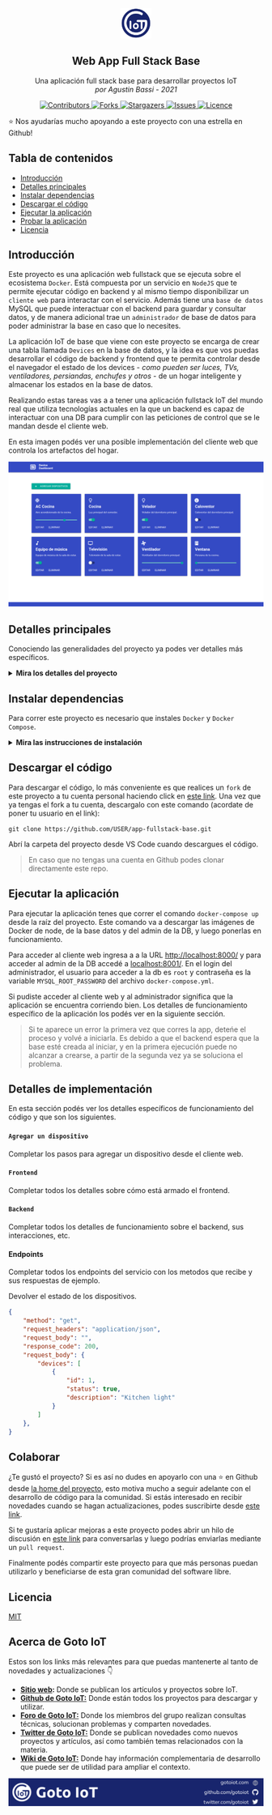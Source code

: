 <p align="center">
    <a href="https://www.gotoiot.com/">
        <img src="doc/gotoiot-logo.png" alt="Logo" width="60" height="60">
    </a>
    <h2 align="center">Web App Full Stack Base</h2>
    <p align="center">
        Una aplicación full stack base para desarrollar proyectos IoT
        <br>
        <i>por Agustin Bassi - 2021</i>
    </p>
    <p align="center">
        <a href="https://github.com/gotoiot/app-fullstack-base/graphs/contributors">
            <img src="https://img.shields.io/github/contributors/gotoiot/app-fullstack-base.svg?style=for-the-badge" alt="Contributors">
        </a>
        <a href="https://github.com/gotoiot/app-fullstack-base/network/members">
            <img src="https://img.shields.io/github/forks/gotoiot/app-fullstack-base.svg?style=for-the-badge" alt="Forks">
        </a>
        <a href="https://github.com/gotoiot/app-fullstack-base/stargazers">
            <img src="https://img.shields.io/github/stars/gotoiot/app-fullstack-base.svg?style=for-the-badge" alt="Stargazers">
        </a>
        <a href="https://github.com/gotoiot/app-fullstack-base/issues">
            <img src="https://img.shields.io/github/issues/gotoiot/app-fullstack-base.svg?style=for-the-badge" alt="Issues">
        </a>
        <a href="https://github.com/gotoiot/app-fullstack-base/blob/master/LICENSE.txt">
            <img src="https://img.shields.io/github/license/gotoiot/app-fullstack-base.svg?style=for-the-badge" alt="Licence">
        </a>
    </p>
</p>

:star: Nos ayudarías mucho apoyando a este proyecto con una estrella en Github!

## Tabla de contenidos

* [Introducción](#introducción)
* [Detalles principales](#detalles-principales)
* [Instalar dependencias](#instalar-dependencias)
* [Descargar el código](#descargar-el-código)
* [Ejecutar la aplicación](#ejecutar-la-aplicación)
* [Probar la aplicación](#probar-la-aplicación)
* [Licencia](#licencia)

## Introducción

Este proyecto es una aplicación web fullstack que se ejecuta sobre el ecosistema `Docker`. Está compuesta por un servicio en `NodeJS` que te permite ejecutar código en backend y al mismo tiempo disponibilizar un `cliente web` para interactar con el servicio. Además tiene una `base de datos` MySQL que puede interactuar con el backend para guardar y consultar datos, y de manera adicional trae un `administrador` de base de datos para poder administrar la base en caso que lo necesites.

La aplicación IoT de base que viene con este proyecto se encarga de crear una tabla llamada `Devices` en la base de datos, y la idea es que vos puedas desarrollar el código de backend y frontend que te permita controlar desde el navegador el estado de los devices - *como pueden ser luces, TVs, ventiladores, persiandas, enchufes y otros* - de un hogar inteligente y almacenar los estados en la base de datos. 

Realizando estas tareas vas a a tener una aplicación fullstack IoT del mundo real que utiliza tecnologías actuales en la que un backend es capaz de interactuar con una DB para cumplir con las peticiones de control que se le mandan desde el cliente web.

En esta imagen podés ver una posible implementación del cliente web que controla los artefactos del hogar.

![architecture](doc/webapp-example-1.png)

## Detalles principales

Conociendo las generalidades del proyecto ya podes ver detalles más específicos.

<details><summary><b>Mira los detalles del proyecto</b></summary>
<br>

#### `Arquitectura de la aplicación`

Como ya pudiste ver, la aplicación se ejecuta sobre el ecosistema Docker, y en esta imagen podés ver el diagrama de arquitectura.

![architecture](doc/architecture.png)

#### `El cliente web`

El cliente web es una Single Page Application que se comunica con el servicio en NodeJS mediante JSON a través de requests HTTP. Puede consultar el estado de dispositivos en la base de datos (por medio del servicio en NodeJS) y también cambiar el estado de los mismos. Los estilos del código están basados en **Material Design**.

#### `El servicio web`

El servicio en **NodeJS** posee distintos endpoints para comunicarse con el cliente web mediante requests HTTP enviando **JSON** en cada transacción. Procesando estos requests es capaz de comunicarse con la base de datos para consultar y controlar el estado de los dispositivos, y devolverle una respuesta al cliente web también en formato JSON. Así mismo el servicio es capaz de servir el código del cliente web.

#### `La base de datos`

La base de datos se comunica con el servicio de NodeJS y permite almacenar el estado de los dispositivos en la tabla **Devices**. Ejecuta un motor **MySQL versión 5.7** y permite que la comunicación con sus clientes pueda realizarse usando usuario y contraseña en texto plano. En versiones posteriores es necesario brindar claves de acceso, por este motivo la versión 5.7 es bastante utilizada para fases de desarrollo.

#### `El administrador de la DB`

Para esta aplicación se usa **PHPMyAdmin**, que es un administrador de base de datos web muy utilizado y que podés utilizar en caso que quieras realizar operaciones con la base, como crear tablas, modificar columnas, hacer consultas y otras cosas más.

#### `Ejecución de servicios`

Los servicios de la aplicación se ejecutan sobre **contenedores de Docker**, así se pueden desplegar de igual manera en diferentes plataformas. Los detalles sobre cómo funcionan los servicios los podés ver directamente en el archivo **docker-compose.yml**.

#### `Organización del proyecto`

En la siguiente ilustración podés ver cómo está organizado el proyecto para que tengas en claro qué cosas hay en cada lugar.

```sh
├── db                          # directorio de la DB
│   ├── data                    # estructura y datos de la DB
│   └── dumps                   # directorio de estructuras de la DB
│       └── smart_home.sql      # estructura con la base de datos "smart_home"
├── doc                         # documentacion general del proyecto
└── src                         # directorio codigo fuente
│   ├── backend                 # directorio para el backend de la aplicacion
│   │   ├── index.js            # codigo principal del backend
│   │   ├── mysql-connector.js  # codigo de conexion a la base de datos
│   │   ├── package.json        # configuracion de proyecto NodeJS
│   │   └── package-lock.json   # configuracion de proyecto NodeJS
│   └── frontend                # directorio para el frontend de la aplicacion
│       ├── css                 # donde alojar los estilos de la aplicación
│       ├── images              # donde se deben cargar las imágenes a mostrar en la app web
│       ├── js                  # codigo javascript que se va a desarrollar
│       └── index.html          # archivo principal del cliente HTML
├── docker-compose.yml          # archivo donde se aloja la configuracion completa
├── README.md                   # este archivo
├── CHANGELOG.md                # archivo para guardar los cambios del proyecto
├── LICENSE.md                  # licencia
```

> No olvides ir poniendo tus cambios en el archivo `CHANGELOG.md` a medida que avanzas en el proyecto.

</details>

## Instalar dependencias

Para correr este proyecto es necesario que instales `Docker` y `Docker Compose`. 

<details><summary><b>Mira las instrucciones de instalación</b></summary>
<br>

En [este artículo](https://www.gotoiot.com/pages/articles/docker_installation_linux/) publicado en nuestra web están los detalles para instalar Docker y Docker Compose en una máquina Linux. Si querés instalar ambas herramientas en una Raspberry Pi podés seguir [este artículo](https://www.gotoiot.com/pages/articles/rpi_docker_installation) de nuestra web que te muestra todos los pasos necesarios.

En caso que quieras instalar las herramientas en otra plataforma o tengas algún incoveniente, podes leer la documentación oficial de [Docker](https://docs.docker.com/get-docker/) y también la de [Docker Compose](https://docs.docker.com/compose/install/).

Continua con la descarga del código cuando tengas las dependencias instaladas y funcionando.

</details>

## Descargar el código

Para descargar el código, lo más conveniente es que realices un `fork` de este proyecto a tu cuenta personal haciendo click en [este link](https://github.com/gotoiot/app-fullstack-base/fork). Una vez que ya tengas el fork a tu cuenta, descargalo con este comando (acordate de poner tu usuario en el link):

```
git clone https://github.com/USER/app-fullstack-base.git
```

Abrí la carpeta del proyecto desde VS Code cuando descargues el código.

> En caso que no tengas una cuenta en Github podes clonar directamente este repo.

## Ejecutar la aplicación

Para ejecutar la aplicación tenes que correr el comando `docker-compose up` desde la raíz del proyecto. Este comando va a descargar las imágenes de Docker de node, de la base datos y del admin de la DB, y luego ponerlas en funcionamiento. 

Para acceder al cliente web ingresa a a la URL [http://localhost:8000/](http://localhost:8000/) y para acceder al admin de la DB accedé a [localhost:8001/](http://localhost:8001/). En el login del administrador, el usuario para acceder a la db es `root` y contraseña es la variable `MYSQL_ROOT_PASSWORD` del archivo `docker-compose.yml`.

Si pudiste acceder al cliente web y al administrador significa que la aplicación se encuentra corriendo bien. Los detalles de funcionamiento específico de la aplicación los podés ver en la siguiente sección.

> Si te aparece un error la primera vez que corres la app, deteńe el proceso y volvé a iniciarla. Es debido a que el backend espera que la base esté creada al iniciar, y en la primera ejecución puede no alcanzar a crearse, a partir de la segunda vez ya se soluciona el problema.

## Detalles de implementación

En esta sección podés ver los detalles específicos de funcionamiento del código y que son los siguientes.

#### `Agregar un dispositivo`

Completar los pasos para agregar un dispositivo desde el cliente web.

#### `Frontend`

Completar todos los detalles sobre cómo está armado el frontend.

#### `Backend`

Completar todos los detalles de funcionamiento sobre el backend, sus interacciones, etc.

#### Endpoints

Completar todos los endpoints del servicio con los metodos que recibe y sus respuestas de ejemplo.

Devolver el estado de los dispositivos.

```json
{
    "method": "get",
    "request_headers": "application/json",
    "request_body": "",
    "response_code": 200,
    "request_body": {
        "devices": [
            {
                "id": 1,
                "status": true,
                "description": "Kitchen light"
            }
        ]
    },
}
``` 

## Colaborar

¿Te gustó el proyecto? Si es así no dudes en apoyarlo con una :star: en Github desde [la home del proyecto](https://github.com/gotoiot/app-fullstack-base), esto motiva mucho a seguir adelante con el desarrollo de código para la comunidad. Si estás interesado en recibir novedades cuando se hagan actualizaciones, podes suscribirte desde [este link](https://github.com/gotoiot/app-fullstack-base/subscription).

Si te gustaría aplicar mejoras a este proyecto podes abrir un hilo de discusión en [este link](https://github.com/gotoiot/app-fullstack-base/issues/new) para conversarlas y luego podrías enviarlas mediante un `pull request`. 

Finalmente podés compartir este proyecto para que más personas puedan utilizarlo y beneficiarse de esta gran comunidad del software libre.

## Licencia

[MIT](https://choosealicense.com/licenses/mit/)

## Acerca de Goto IoT

Estos son los links más relevantes para que puedas mantenerte al tanto de novedades y actualizaciones :point_down:

* **[Sitio web](https://www.gotoiot.com/):** Donde se publican los artículos y proyectos sobre IoT. 
* **[Github de Goto IoT:](https://github.com/gotoiot)** Donde están todos los proyectos para descargar y utilizar. 
* **[Foro de Goto IoT:](https://groups.google.com/g/gotoiot)** Donde los miembros del grupo realizan consultas técnicas, solucionan problemas y comparten novedades.
* **[Twitter de Goto IoT:](https://twitter.com/gotoiot)** Donde se publican novedades como nuevos proyectos y artículos, así como también temas relacionados con la materia.
* **[Wiki de Goto IoT:](https://github.com/gotoiot/doc/wiki)** Donde hay información complementaria de desarrollo que puede ser de utilidad para ampliar el contexto.

![footer](doc/gotoiot-footer.png)
